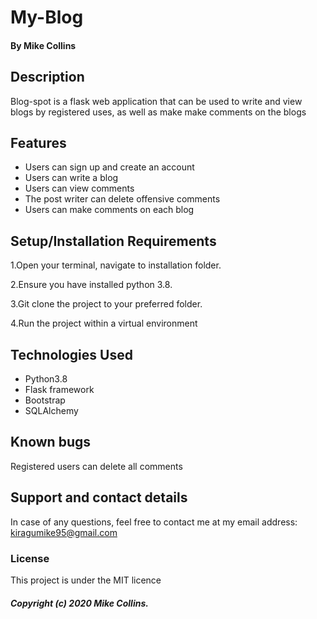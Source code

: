 # My-Blog
#### By Mike Collins

## Description
Blog-spot is a flask web application that can be used to write and view blogs by registered uses, as well as make make comments on the blogs
## Features
* Users can sign up and create an account
* Users can write a blog
* Users can view comments
* The post writer can delete offensive comments
* Users can make comments on each blog



## Setup/Installation Requirements
1.Open your terminal, navigate to installation folder.

2.Ensure you have installed python 3.8.

3.Git clone the project to your preferred folder.

4.Run the project within a virtual environment


## Technologies Used
* Python3.8
* Flask framework
* Bootstrap
* SQLAlchemy
## Known bugs
Registered users can delete all comments
## Support and contact details
In case of any questions, feel free to contact me at my email address: kiragumike95@gmail.com
### License
This project is under the MIT licence

##### Copyright (c) 2020 Mike Collins.